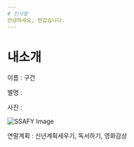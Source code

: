 ```yaml
---
# 인사말
안녕하세요, 반갑습니다.
---
```

# 내소개
이름 : 구건

별명 : 

사진 :
	
	
![SSAFY Image](https://edu.ssafy.com/asset/images/logo.png)



연말계획 : 신년계획세우기, 독서하기, 영화감상
